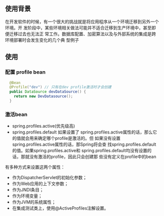 ## 使用背景
在开发软件的时候，有一个很大的挑战就是将应用程序从一个环境迁移到另外一个环境。开 发阶段中，某些环境相关做法可能并不适合迁移到生产环境中，甚至即便迁移过去也无法正 常工作。数据库配置、加密算法以及与外部系统的集成是跨环境部署时会发生变化的几个典 型例子

## 使用
### 配置 profile bean
```java
  @Bean
  @Profile("dev") // 只有在dev profile激活时才会创建
  public DataSource devDataSource() {
    return new DevDatasource();
  }
```
### 激活bean
+ spring.profiles.active(优先级高)
+ spring.profiles.default
如果设置了 spring.profiles.active属性的话，那么它的值就会用来确定哪个profile是激活的。但 如果没有设置spring.profiles.active属性的话，那Spring将会查 找spring.profiles.default的值。如果spring.profiles.active和 spring.profiles.default均没有设置的话，那就没有激活的profile，因此只会创建那 些没有定义在profile中的bean

有多种方式来设置这两个属性： 
+ 作为DispatcherServlet的初始化参数； 
+ 作为Web应用的上下文参数； 
+ 作为JNDI条目； 
+ 作为环境变量； 
+ 作为JVM的系统属性； 
+ 在集成测试类上，使用@ActiveProfiles注解设置。
